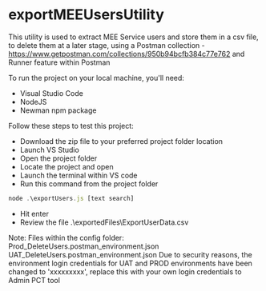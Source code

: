 # exportMEEUsersUtility
This utility is used to extract MEE Service users and store them in a csv file, to delete them at a later stage, using a Postman collection - https://www.getpostman.com/collections/950b94bcfb384c77e762 and Runner feature within Postman

To run the project on your local machine, you'll need:
- Visual Studio Code
- NodeJS
- Newman npm package

Follow these steps to test this project:
- Download the zip file to your preferred project folder location
- Launch VS Studio
- Open the project folder
- Locate the project and open
- Launch the terminal within VS code
- Run this command from the project folder
```javascript
node .\exportUsers.js [text search]
```
- Hit enter
- Review the file .\exportedFiles\ExportUserData.csv

Note: 
Files within the config folder:
Prod_DeleteUsers.postman_environment.json
UAT_DeleteUsers.postman_environment.json
Due to security reasons, the environment login credentials for UAT and PROD environments have been changed to 'xxxxxxxxx', replace this with your own login credentials to Admin PCT tool
